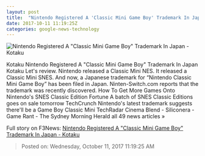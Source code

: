 ```yaml
---
layout: post
title:  "Nintendo Registered A 'Classic Mini Game Boy' Trademark In Japan - Kotaku"
date: 2017-10-11 11:19:25Z
categories: google-news-technology
---
```


![Nintendo Registered A "Classic Mini Game Boy" Trademark In Japan - Kotaku](https://i.kinja-img.com/gawker-media/image/upload/s--RunImtQL--/c_fill,fl_progressive,g_center,h_450,q_80,w_800/muzcrmk2uphsadcqw6uy.png)

Kotaku Nintendo Registered A "Classic Mini Game Boy" Trademark In Japan Kotaku Let's review. Nintendo released a Classic Mini NES. It released a Classic Mini SNES. And now, a Japanese trademark for “Nintendo Classic Mini Game Boy” has been filed in Japan. Ninten-Switch.com reports that the trademark was recently discovered. How To Get More Games Onto Nintendo's SNES Classic Edition Fortune A batch of SNES Classic Editions goes on sale tomorrow TechCrunch Nintendo's latest trademark suggests there'll be a Game Boy Classic Mini TechRadar Cinema Blend - Siliconera - Game Rant - The Sydney Morning Herald all 49 news articles »


Full story on F3News: [Nintendo Registered A "Classic Mini Game Boy" Trademark In Japan - Kotaku](http://www.f3nws.com/n/DevnHD)

> Posted on: Wednesday, October 11, 2017 11:19:25 AM
